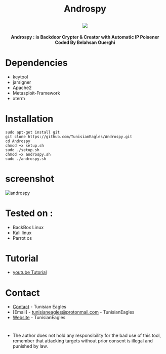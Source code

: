 # <p align="center"> Androspy </p>
<p align="center"><img src="https://raw.githubusercontent.com/TunisianEagles/Androspy/master/Screenshots/Screenshot%20at%202018-11-06%2016-44-44.png"></p>
<h4 align="center">
Androspy : is Backdoor Crypter & Creator with Automatic IP Poisener Coded By Belahsan Ouerghi

# Dependencies
* keytool
* jarsigner
* Apache2
* Metasploit-Framework
* xterm

# Installation
```
sudo apt-get install git
git clone https://github.com/TunisianEagles/Androspy.git
cd Androspy
chmod +x setup.sh
sudo ./setup.sh
chmod +x androspy.sh
sudo ./androspy.sh
```
# screenshot
![androspy](https://raw.githubusercontent.com/TunisianEagles/Androspy/master/Screenshots/Screenshot%20at%202018-11-06%2016-44-57.png)
# Tested on :
* BackBox Linux
* Kali linux
* Parrot os
# Tutorial
* [youtube Tutorial]()
# Contact

* [Contact](http://facebook.com/tunisianeagles/) - Tunisian Eagles
* [Email] - tunisianeagles@protonmail.com - TunisianEagles
* [Website](http://tunisianeagles.github.io/) - TunisianEagles

#
* The author does not hold any responsibility for the bad use of this tool, remember that attacking targets without prior consent is illegal and punished by law.
